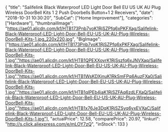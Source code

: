 {
	"title": "Salifelink Black Waterproof LED Light Door Bell EU US UK AU Plug Wireless DoorBell Kits 1 2 Push Doorbells Button+1 2 Receivers",
	"date": "2018-10-31 10:30:20",
	"SubCat": ["Home Improvement"],
	"categories": ["Hardware"],
	"thumbnailImage": "https://ae01.alicdn.com/kf/HTB173Pnb7voK1RjSZPfq6xPKFXag/Salifelink-Black-Waterproof-LED-Light-Door-Bell-EU-US-UK-AU-Plug-Wireless-DoorBell-Kits-1.jpg_220x220.jpg",
	"BigImage": ["https://ae01.alicdn.com/kf/HTB173Pnb7voK1RjSZPfq6xPKFXag/Salifelink-Black-Waterproof-LED-Light-Door-Bell-EU-US-UK-AU-Plug-Wireless-DoorBell-Kits-1.jpg","https://ae01.alicdn.com/kf/HTB1QPEXXovrK1RjSszfq6xJNVXaq/Salifelink-Black-Waterproof-LED-Light-Door-Bell-EU-US-UK-AU-Plug-Wireless-DoorBell-Kits-1.jpg","https://ae01.alicdn.com/kf/HTB1WsKDXjnuK1RkSmFPq6AuzFXa0/Salifelink-Black-Waterproof-LED-Light-Door-Bell-EU-US-UK-AU-Plug-Wireless-DoorBell-Kits-1.jpg","https://ae01.alicdn.com/kf/HTB1qIPEb4jaK1RjSZFAq6zdLFXaQ/Salifelink-Black-Waterproof-LED-Light-Door-Bell-EU-US-UK-AU-Plug-Wireless-DoorBell-Kits-1.jpg","https://ae01.alicdn.com/kf/HTB1x76Je3DqK1RjSZSyq6yxEVXaC/Salifelink-Black-Waterproof-LED-Light-Door-Bell-EU-US-UK-AU-Plug-Wireless-DoorBell-Kits-1.jpg"],
	"actualPrice": 12.58,
	"comparePrice": 20.97,
	"linkurl": "http://s.click.aliexpress.com/e/mLOY7zQ",
	"inStock": 133
}
